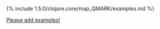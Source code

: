 {% include 1.5.0/clojure.core/map_QMARK/examples.md %}

[Please add examples!](https://github.com/arrdem/grimoire/edit/master/_includes/1.6.0/clojure.core/map_QMARK/examples.md)

